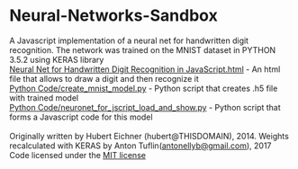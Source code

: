 # Neural-Networks-Sandbox
A Javascript implementation of a neural net for handwritten digit recognition.
The network was trained on the MNIST dataset in PYTHON 3.5.2 using KERAS library
<br>
<a href="https://github.com/antonellyb/Neural-Networks-Sandbox/blob/master/Neural%20Net%20for%20Handwritten%20Digit%20Recognition%20in%20JavaScript.html">Neural Net for Handwritten Digit Recognition in JavaScript.html</a> - An html file that allows to draw a digit and then recognize it
<br>
<a href="https://github.com/antonellyb/Neural-Networks-Sandbox/blob/master/Python%20Code/create_mnist_model.py">Python Code/create_mnist_model.py</a> - Python script that creates .h5 file with trained model
<br>
<a href="https://github.com/antonellyb/Neural-Networks-Sandbox/blob/master/Python%20Code/neuronet_for_jscript_load_and_show.py">Python Code/neuronet_for_jscript_load_and_show.py</a> - Python script that forms a Javascript code for this model
<br><br>
Originally written by Hubert Eichner (hubert@THISDOMAIN), 2014. Weights recalculated with KERAS by Anton Tuflin(antonellyb@gmail.com), 2017
Code licensed under the <a href="http://opensource.org/licenses/MIT">MIT license</a>
